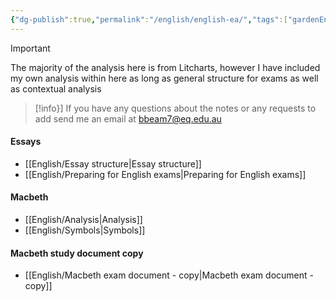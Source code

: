 ```yaml
---
{"dg-publish":true,"permalink":"/english/english-ea/","tags":["gardenEntry"]}
---
```


> [!important]
> The majority of the analysis here is from Litcharts, however I have included my own analysis within here as long as general structure for exams as well as contextual analysis
> >[!info}]
> >If you have any questions about the notes or any requests to add send me an email at bbeam7@eq.edu.au
#### Essays
- [[English/Essay structure\|Essay structure]]
- [[English/Preparing for English exams\|Preparing for English exams]]
#### Macbeth
- [[English/Analysis\|Analysis]]
- [[English/Symbols\|Symbols]]
#### Macbeth study document copy
- [[English/Macbeth exam document - copy\|Macbeth exam document - copy]]